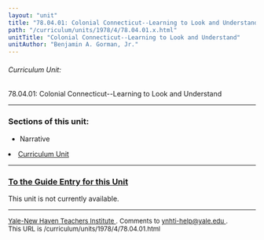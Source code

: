 ```yaml
---
layout: "unit"
title: "78.04.01: Colonial Connecticut--Learning to Look and Understand"
path: "/curriculum/units/1978/4/78.04.01.x.html"
unitTitle: "Colonial Connecticut--Learning to Look and Understand"
unitAuthor: "Benjamin A. Gorman, Jr."
---
```

<body>
<h6>
Curriculum Unit:
</h6>
<p>
78.04.01: Colonial Connecticut--Learning to Look and Understand
</p>
<hr/>
<h3>
Sections of this unit:
</h3>
<ul>
<li>
Narrative
</li>
</ul>
<li>
<a href="a">
Curriculum Unit
</a>
</li>
<hr/>
<h3>
<a href="../../../guides/1978/4/78.04.01.x.html">
To the Guide Entry for this Unit
</a>
</h3>
This unit is not currently available.
<hr/>
<font size="-1">
<a href="../../../../">
Yale-New Haven Teachers Institute
</a>
.  
Comments to
<a href="mailto:ynhti-help@yale.edu">
ynhti-help@yale.edu
</a>
.
<br/>
This URL is /curriculum/units/1978/4/78.04.01.html
<br/>
</font>
</body>